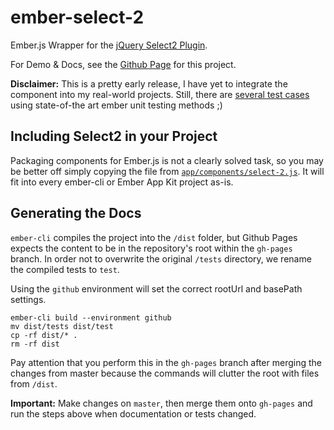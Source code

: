 # ember-select-2
Ember.js Wrapper for the [jQuery Select2 Plugin](http://ivaynberg.github.io/select2/).

For Demo & Docs, see the [Github Page](https://istefo.github.io/ember-select-2/) for this project.

**Disclaimer:** This is a pretty early release, I have yet to integrate the component into my real-world projects. Still, there are [several test cases](http://istefo.github.io/ember-select-2/test/?module=Select2Component) using state-of-the art ember unit testing methods ;)

## Including Select2 in your Project
Packaging components for Ember.js is not a clearly solved task, so you may be better off simply copying the file from [`app/components/select-2.js`](https://github.com/iStefo/ember-select-2/blob/master/app/components/select-2.js). It will fit into every ember-cli or Ember App Kit project as-is.

## Generating the Docs
`ember-cli` compiles the project into the `/dist` folder, but Github Pages expects the content to be in the repository's root within the `gh-pages` branch. In order not to overwrite the original `/tests` directory, we rename the compiled tests to `test`.

Using the `github` environment will set the correct rootUrl and basePath settings.

```
ember-cli build --environment github
mv dist/tests dist/test
cp -rf dist/* .
rm -rf dist
```

Pay attention that you perform this in the `gh-pages` branch after merging the changes from master because the commands will clutter the root with files from `/dist`.

**Important:** Make changes on `master`, then merge them onto `gh-pages` and run the steps above when documentation or tests changed.
